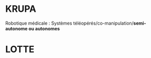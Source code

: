 
# KRUPA
Robotique médicale : Systèmes téléopérés/co-manipulation/**semi-autonome ou autonomes**


# LOTTE